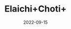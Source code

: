 ---
title: 'Elaichi+Choti+'
date: '2022-09-15' 
metatag: '' 
inventory: '0' 
draft: false 
# meta description 
shortDescripton: ''
description: 'Spices'
longdescription: ''
featured: True
# product Price
price: '80.0'
# Product Short Description
shortDescription: ''
productID: '6B0B031B-1629-ED11-9968-005056B3A416'
type: 'products'
category: 'Spices' 
thumnailproduct: 'https://aminsaddiquidawakhana.eralive.net/images/products/6B0B031B-1629-ED11-9968-005056B3A4161.png' 
images:
  - image: 'images/products/6B0B031B-1629-ED11-9968-005056B3A4161.png'  
Variants:
---